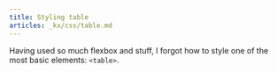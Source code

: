 ```yaml
---
title: Styling table
articles: _kx/css/table.md
---
```


Having used so much flexbox and stuff, I forgot how to style one of the most
basic elements: `<table>`.